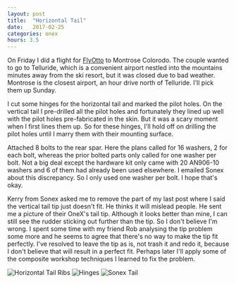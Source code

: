 ```yaml
---
layout: post
title:  "Horizontal Tail"
date:   2017-02-25 
categories: onex
hours: 3.5
---
```


On Friday I did a flight for [FlyOtto](https://www.flyotto.com/) to Montrose Colorodo.  The couple wanted to go to Telluride, which is a convenient airport nestled into the mountains minutes away from the ski resort, but it was closed due to bad weather.  Montrose is the closest airport, an hour drive north of Telluride. I'll pick them up Sunday.

I cut some hinges for the horizontal tail and marked the pilot holes.  On the vertical tail I pre-drilled all the pilot holes and fortunately they lined up well with the pilot holes pre-fabricated in the skin.  But it was a scary moment when I first lines them up.  So for these hinges, I'll hold off on drilling the pilot holes until I marry them with their mounting surface.
  
Attached 8 bolts to the rear spar.  Here the plans called for 16 washers, 2 for each bolt, whereas the prior bolted parts only called for one washer per bolt.  Not a big deal except the hardware kit only came with 20 AN906-10 washers and 6 of them had already been used elsewhere.  I emailed Sonex about this discrepancy.  So I only used one washer per bolt. I hope that's okay.
      
Kerry from Sonex asked me to remove the part of my last post where I said the vertical tail tip just doesn't fit. He thinks it will mislead people. He sent me a picture of their OneX's tail tip.  Although it looks better than mine, I can still see the rudder sticking out further than the tip.  So I don't believe I'm wrong.  I spent some time with my friend Rob analysing the tip problem some more and he seems to agree that there's no way to make the tip fit perfectly.  I've resolved to leave the tip as is, not trash it and redo it, because I don't believe that will result in a perfect fit.  Perhaps later I'll apply some of the composite workshop techniques I learned to fix the problem.

![Horizontal Tail Ribs](/onex/img/2017-02-25/1.jpg)
![Hinges](/onex/img/2017-02-25/2.jpg)
![Sonex Tail](/onex/img/2017-02-25/3.jpg)
